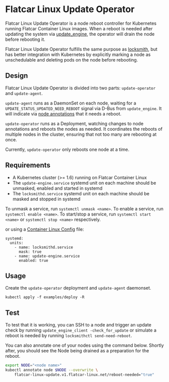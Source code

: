 # Flatcar Linux Update Operator

Flatcar Linux Update Operator is a node reboot controller for Kubernetes running
Flatcar Container Linux images. When a reboot is needed after updating the system via
[update_engine](https://github.com/coreos/update_engine), the operator will
drain the node before rebooting it.

Flatcar Linux Update Operator fulfills the same purpose as
[locksmith](https://github.com/coreos/locksmith), but has better integration
with Kubernetes by explicitly marking a node as unschedulable and deleting pods
on the node before rebooting.

## Design

Flatcar Linux Update Operator is divided into two parts: `update-operator` and `update-agent`.

`update-agent` runs as a DaemonSet on each node, waiting for a `UPDATE_STATUS_UPDATED_NEED_REBOOT` signal via D-Bus from `update_engine`.
It will indicate via [node annotations](./pkg/constants/constants.go) that it needs a reboot.

`update-operator` runs as a Deployment, watching changes to node annotations and reboots the nodes as needed.
It coordinates the reboots of multiple nodes in the cluster, ensuring that not too many are rebooting at once.

Currently, `update-operator` only reboots one node at a time.

## Requirements

- A Kubernetes cluster (>= 1.6) running on Flatcar Container Linux
- The `update-engine.service` systemd unit on each machine should be unmasked, enabled and started in systemd
- The `locksmithd.service` systemd unit on each machine should be masked and stopped in systemd

To unmask a service, run `systemctl unmask <name>`.
To enable a service, run `systemctl enable <name>`.
To start/stop a service, run `systemctl start <name>` or `systemctl stop <name>` respectively.

or using a [Container Linux Config](https://docs.flatcar-linux.org/os/provisioning/#container-linux-config) file:
```
systemd:
  units:
    - name: locksmithd.service
      mask: true
    - name: update-engine.service
      enabled: true
```

## Usage

Create the `update-operator` deployment and `update-agent` daemonset.

```
kubectl apply -f examples/deploy -R
```

## Test

To test that it is working, you can SSH to a node and trigger an update check by running `update_engine_client -check_for_update` or simulate a reboot is needed by running `locksmithctl send-need-reboot`.

You can also annotate one of your nodes using the command below. Shortly after, you should see the Node being drained as a preparation for the reboot.

```sh
export NODE="<node name>"
kubectl annotate node $NODE --overwrite \
    flatcar-linux-update.v1.flatcar-linux.net/reboot-needed="true"
```
